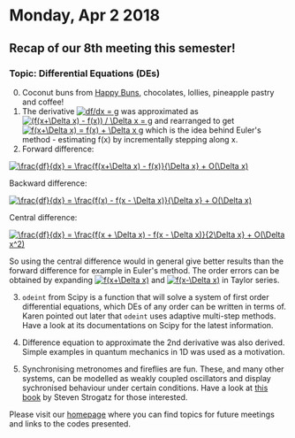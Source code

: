# Monday, Apr 2 2018

## Recap of our 8th meeting this semester! 
### Topic: Differential Equations (DEs)
0. Coconut buns from [Happy Buns](http://goodfoodfinderaz.com/find-good-food/happy-buns-asian-bakery/), chocolates, lollies, pineapple pastry and coffee!
1. The derivative <a href="http://www.codecogs.com/eqnedit.php?latex=df/dx&space;=&space;g" target="_blank"><img src="http://latex.codecogs.com/gif.latex?df/dx&space;=&space;g" title="df/dx = g" /></a> was approximated as <a href="http://www.codecogs.com/eqnedit.php?latex=(f(x&plus;\Delta&space;x)&space;-&space;f(x))&space;/&space;\Delta&space;x&space;=&space;g" target="_blank"><img src="http://latex.codecogs.com/gif.latex?(f(x&plus;\Delta&space;x)&space;-&space;f(x))&space;/&space;\Delta&space;x&space;=&space;g" title="(f(x+\Delta x) - f(x)) / \Delta x = g" /></a> and rearranged to get <a href="http://www.codecogs.com/eqnedit.php?latex=f(x&plus;\Delta&space;x)&space;=&space;f(x)&space;&plus;&space;\Delta&space;x&space;g" target="_blank"><img src="http://latex.codecogs.com/gif.latex?f(x&plus;\Delta&space;x)&space;=&space;f(x)&space;&plus;&space;\Delta&space;x&space;g" title="f(x+\Delta x) = f(x) + \Delta x g" /></a> which is the idea behind Euler's method - estimating f(x) by incrementally stepping along x. 
2. Forward difference: 

<a href="http://www.codecogs.com/eqnedit.php?latex=\frac{df}{dx}&space;=&space;\frac{f(x&plus;\Delta&space;x)&space;-&space;f(x)}{\Delta&space;x}&space;&plus;&space;O(\Delta&space;x)" target="_blank"><img src="http://latex.codecogs.com/gif.latex?\frac{df}{dx}&space;=&space;\frac{f(x&plus;\Delta&space;x)&space;-&space;f(x)}{\Delta&space;x}&space;&plus;&space;O(\Delta&space;x)" title="\frac{df}{dx} = \frac{f(x+\Delta x) - f(x)}{\Delta x} + O(\Delta x)" /></a>

Backward difference:

<a href="http://www.codecogs.com/eqnedit.php?latex=\frac{df}{dx}&space;=&space;\frac{f(x)&space;-&space;f(x&space;-&space;\Delta&space;x)}{\Delta&space;x}&space;&plus;&space;O(\Delta&space;x)" target="_blank"><img src="http://latex.codecogs.com/gif.latex?\frac{df}{dx}&space;=&space;\frac{f(x)&space;-&space;f(x&space;-&space;\Delta&space;x)}{\Delta&space;x}&space;&plus;&space;O(\Delta&space;x)" title="\frac{df}{dx} = \frac{f(x) - f(x - \Delta x)}{\Delta x} + O(\Delta x)" /></a>

Central difference:

<a href="http://www.codecogs.com/eqnedit.php?latex=\frac{df}{dx}&space;=&space;\frac{f(x&space;&plus;&space;\Delta&space;x)&space;-&space;f(x&space;-&space;\Delta&space;x)}{2\Delta&space;x}&space;&plus;&space;O(\Delta&space;x^2)" target="_blank"><img src="http://latex.codecogs.com/gif.latex?\frac{df}{dx}&space;=&space;\frac{f(x&space;&plus;&space;\Delta&space;x)&space;-&space;f(x&space;-&space;\Delta&space;x)}{2\Delta&space;x}&space;&plus;&space;O(\Delta&space;x^2)" title="\frac{df}{dx} = \frac{f(x + \Delta x) - f(x - \Delta x)}{2\Delta x} + O(\Delta x^2)" /></a>

So using the central difference would in general give better results than the forward difference for example in Euler's method. The order errors can be obtained by expanding <a href="http://www.codecogs.com/eqnedit.php?latex=f(x&plus;\Delta&space;x)" target="_blank"><img src="http://latex.codecogs.com/gif.latex?f(x&plus;\Delta&space;x)" title="f(x+\Delta x)" /></a> and <a href="http://www.codecogs.com/eqnedit.php?latex=f(x-\Delta&space;x)" target="_blank"><img src="http://latex.codecogs.com/gif.latex?f(x-\Delta&space;x)" title="f(x-\Delta x)" /></a> in Taylor series.

3. `odeint` from Scipy is a function that will solve a system of first order differential equations, which DEs of any order can be written in terms of. Karen pointed out later that `odeint` uses adaptive multi-step methods. Have a look at its documentations on Scipy for the latest information.

4. Difference equation to approximate the 2nd derivative was also derived. Simple examples in quantum mechanics in 1D was used as a motivation.

5. Synchronising metronomes and fireflies are fun. These, and many other systems, can be modelled as weakly coupled oscillators and display sychronised behaviour under certain conditions. Have a look at [this book](https://www.goodreads.com/book/show/354421.Sync) by Steven Strogatz for those interested.


Please visit our [homepage](http://prickly-pythons.github.io) where you can find topics for future meetings and links to the codes presented.
